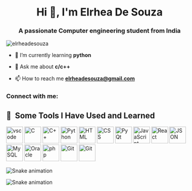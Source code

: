 <h1 align="center">Hi 👋, I'm Elrhea De Souza</h1>
<h3 align="center">A passionate Computer engineering student from India</h3>

<p align="left"> <img src="https://komarev.com/ghpvc/?username=elrheadesouza&label=Profile%20views&color=0e75b6&style=flat" alt="elrheadesouza" /> </p>

- 🌱 I’m currently learning **python**

- 💬 Ask me about **c/c++**

- 📫 How to reach me **elrheadesouza@gmail.com**

<h3 align="left">Connect with me:</h3>
<p align="left">
</p>

<h2> 🚀 &nbsp;Some Tools I Have Used and Learned</h2>
<p align="left">
<img src="https://cdn.jsdelivr.net/gh/devicons/devicon/icons/vscode/vscode-original.svg" alt="vscode" width="45" height="45"/>
<img src="https://cdn.jsdelivr.net/gh/devicons/devicon@latest/icons/c/c-original.svg" alt="C" width="45" height="45" />   
<img src="https://cdn.jsdelivr.net/gh/devicons/devicon@latest/icons/cplusplus/cplusplus-original.svg" alt="C++" width="45" height="45" />
<img src="https://cdn.jsdelivr.net/gh/devicons/devicon@latest/icons/python/python-original-wordmark.svg" alt="Python" width="45" height="45"/>
<img src="https://cdn.jsdelivr.net/gh/devicons/devicon@latest/icons/html5/html5-original.svg" alt="HTML" width="45" height="45"/>         
<img src="https://cdn.jsdelivr.net/gh/devicons/devicon@latest/icons/css3/css3-original.svg" alt="CSS" width="45" height="45"/>
<img src="https://cdn.jsdelivr.net/gh/devicons/devicon@latest/icons/qt/qt-original.svg" alt="PyQt" width="45" height="45"/>
<img src="https://cdn.jsdelivr.net/gh/devicons/devicon@latest/icons/javascript/javascript-original.svg" alt="JavaScript" width="45" height="45"/>
<img src="https://cdn.jsdelivr.net/gh/devicons/devicon@latest/icons/react/react-original-wordmark.svg" alt="React" width="45" height="45"/>
<img src="https://cdn.jsdelivr.net/gh/devicons/devicon@latest/icons/json/json-original.svg" alt="JSON" width="45" height="45"/>          
<img src="https://cdn.jsdelivr.net/gh/devicons/devicon@latest/icons/mysql/mysql-original-wordmark.svg" alt="MySQL" width="45" height="45"/> 
<img src="https://cdn.jsdelivr.net/gh/devicons/devicon@latest/icons/oracle/oracle-original.svg" alt="Oracle" width="45" height="45"/>              
<img src="https://cdn.jsdelivr.net/gh/devicons/devicon/icons/php/php-original.svg" alt="php" width="45" height="45"/>
<img src="https://cdn.jsdelivr.net/gh/devicons/devicon@latest/icons/git/git-original-wordmark.svg" alt="Git" width="45" height="45"/>
<img src="https://cdn.jsdelivr.net/gh/devicons/devicon@latest/icons/github/github-original-wordmark.svg" alt="Git" width="45" height="45"/>
                
</p>

<!-- Light Mode -->
![Snake animation](https://github.com/{your-username}/{your-username}/blob/output/github-contribution-grid-snake.svg)

<!-- Dark Mode -->
![Snake animation](https://github.com/{your-username}/{your-username}/blob/output/github-contribution-grid-snake-dark.svg)
